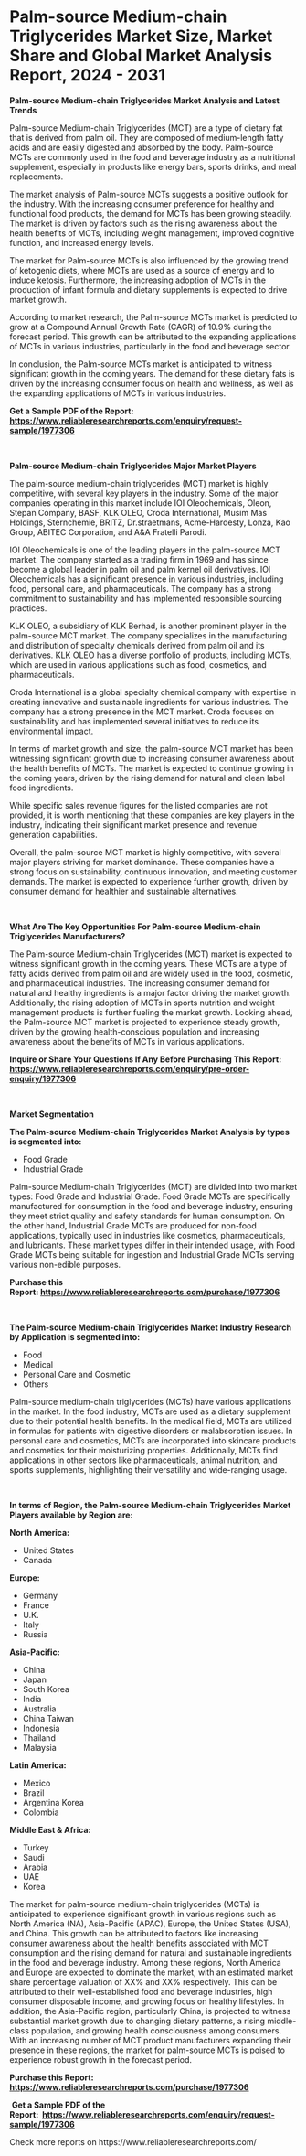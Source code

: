 <p><h1>Palm-source Medium-chain Triglycerides Market Size, Market Share and Global Market Analysis Report, 2024 - 2031</h1></p><p><strong>Palm-source Medium-chain Triglycerides Market Analysis and Latest Trends</strong></p>
<p><p>Palm-source Medium-chain Triglycerides (MCT) are a type of dietary fat that is derived from palm oil. They are composed of medium-length fatty acids and are easily digested and absorbed by the body. Palm-source MCTs are commonly used in the food and beverage industry as a nutritional supplement, especially in products like energy bars, sports drinks, and meal replacements.</p><p>The market analysis of Palm-source MCTs suggests a positive outlook for the industry. With the increasing consumer preference for healthy and functional food products, the demand for MCTs has been growing steadily. The market is driven by factors such as the rising awareness about the health benefits of MCTs, including weight management, improved cognitive function, and increased energy levels.</p><p>The market for Palm-source MCTs is also influenced by the growing trend of ketogenic diets, where MCTs are used as a source of energy and to induce ketosis. Furthermore, the increasing adoption of MCTs in the production of infant formula and dietary supplements is expected to drive market growth.</p><p>According to market research, the Palm-source MCTs market is predicted to grow at a Compound Annual Growth Rate (CAGR) of 10.9% during the forecast period. This growth can be attributed to the expanding applications of MCTs in various industries, particularly in the food and beverage sector.</p><p>In conclusion, the Palm-source MCTs market is anticipated to witness significant growth in the coming years. The demand for these dietary fats is driven by the increasing consumer focus on health and wellness, as well as the expanding applications of MCTs in various industries.</p></p>
<p><strong>Get a Sample PDF of the Report:&nbsp; <a href="https://www.reliableresearchreports.com/enquiry/request-sample/1977306">https://www.reliableresearchreports.com/enquiry/request-sample/1977306</a></strong></p>
<p>&nbsp;</p>
<p><strong>Palm-source Medium-chain Triglycerides Major Market Players</strong></p>
<p><p>The palm-source medium-chain triglycerides (MCT) market is highly competitive, with several key players in the industry. Some of the major companies operating in this market include IOI Oleochemicals, Oleon, Stepan Company, BASF, KLK OLEO, Croda International, Musim Mas Holdings, Sternchemie, BRITZ, Dr.straetmans, Acme-Hardesty, Lonza, Kao Group, ABITEC Corporation, and A&A Fratelli Parodi.</p><p>IOI Oleochemicals is one of the leading players in the palm-source MCT market. The company started as a trading firm in 1969 and has since become a global leader in palm oil and palm kernel oil derivatives. IOI Oleochemicals has a significant presence in various industries, including food, personal care, and pharmaceuticals. The company has a strong commitment to sustainability and has implemented responsible sourcing practices.</p><p>KLK OLEO, a subsidiary of KLK Berhad, is another prominent player in the palm-source MCT market. The company specializes in the manufacturing and distribution of specialty chemicals derived from palm oil and its derivatives. KLK OLEO has a diverse portfolio of products, including MCTs, which are used in various applications such as food, cosmetics, and pharmaceuticals.</p><p>Croda International is a global specialty chemical company with expertise in creating innovative and sustainable ingredients for various industries. The company has a strong presence in the MCT market. Croda focuses on sustainability and has implemented several initiatives to reduce its environmental impact.</p><p>In terms of market growth and size, the palm-source MCT market has been witnessing significant growth due to increasing consumer awareness about the health benefits of MCTs. The market is expected to continue growing in the coming years, driven by the rising demand for natural and clean label food ingredients.</p><p>While specific sales revenue figures for the listed companies are not provided, it is worth mentioning that these companies are key players in the industry, indicating their significant market presence and revenue generation capabilities.</p><p>Overall, the palm-source MCT market is highly competitive, with several major players striving for market dominance. These companies have a strong focus on sustainability, continuous innovation, and meeting customer demands. The market is expected to experience further growth, driven by consumer demand for healthier and sustainable alternatives.</p></p>
<p>&nbsp;</p>
<p><strong>What Are The Key Opportunities For Palm-source Medium-chain Triglycerides Manufacturers?</strong></p>
<p><p>The Palm-source Medium-chain Triglycerides (MCT) market is expected to witness significant growth in the coming years. These MCTs are a type of fatty acids derived from palm oil and are widely used in the food, cosmetic, and pharmaceutical industries. The increasing consumer demand for natural and healthy ingredients is a major factor driving the market growth. Additionally, the rising adoption of MCTs in sports nutrition and weight management products is further fueling the market growth. Looking ahead, the Palm-source MCT market is projected to experience steady growth, driven by the growing health-conscious population and increasing awareness about the benefits of MCTs in various applications.</p></p>
<p><strong>Inquire or Share Your Questions If Any Before Purchasing This Report: <a href="https://www.reliableresearchreports.com/enquiry/pre-order-enquiry/1977306">https://www.reliableresearchreports.com/enquiry/pre-order-enquiry/1977306</a></strong></p>
<p>&nbsp;</p>
<p><strong>Market Segmentation</strong></p>
<p><strong>The Palm-source Medium-chain Triglycerides Market Analysis by types is segmented into:</strong></p>
<p><ul><li>Food Grade</li><li>Industrial Grade</li></ul></p>
<p><p>Palm-source Medium-chain Triglycerides (MCT) are divided into two market types: Food Grade and Industrial Grade. Food Grade MCTs are specifically manufactured for consumption in the food and beverage industry, ensuring they meet strict quality and safety standards for human consumption. On the other hand, Industrial Grade MCTs are produced for non-food applications, typically used in industries like cosmetics, pharmaceuticals, and lubricants. These market types differ in their intended usage, with Food Grade MCTs being suitable for ingestion and Industrial Grade MCTs serving various non-edible purposes.</p></p>
<p><strong>Purchase this Report:&nbsp;<a href="https://www.reliableresearchreports.com/purchase/1977306">https://www.reliableresearchreports.com/purchase/1977306</a></strong></p>
<p>&nbsp;</p>
<p><strong>The Palm-source Medium-chain Triglycerides Market Industry Research by Application is segmented into:</strong></p>
<p><ul><li>Food</li><li>Medical</li><li>Personal Care and Cosmetic</li><li>Others</li></ul></p>
<p><p>Palm-source medium-chain triglycerides (MCTs) have various applications in the market. In the food industry, MCTs are used as a dietary supplement due to their potential health benefits. In the medical field, MCTs are utilized in formulas for patients with digestive disorders or malabsorption issues. In personal care and cosmetics, MCTs are incorporated into skincare products and cosmetics for their moisturizing properties. Additionally, MCTs find applications in other sectors like pharmaceuticals, animal nutrition, and sports supplements, highlighting their versatility and wide-ranging usage.</p></p>
<p>&nbsp;</p>
<p><strong>In terms of Region, the Palm-source Medium-chain Triglycerides Market Players available by Region are:</strong></p>
<p>
    <p> <strong> North America: </strong>
        <ul>
            <li>United States</li>
            <li>Canada</li>
        </ul>
        </p> 
    <p> <strong> Europe: </strong>
        <ul>
            <li>Germany</li>
            <li>France</li>
            <li>U.K.</li>
            <li>Italy</li>
            <li>Russia</li>
        </ul>
        </p> 
    <p> <strong> Asia-Pacific: </strong>
        <ul>
            <li>China</li>
            <li>Japan</li>
            <li>South Korea</li>
            <li>India</li>
            <li>Australia</li>
            <li>China Taiwan</li>
            <li>Indonesia</li>
            <li>Thailand</li>
            <li>Malaysia</li>
        </ul>
        </p> 
    <p> <strong> Latin America: </strong>
        <ul>
            <li>Mexico</li>
            <li>Brazil</li>
            <li>Argentina Korea</li>
            <li>Colombia</li>
        </ul>
        </p> 
    <p> <strong> Middle East & Africa: </strong>
        <ul>
            <li>Turkey</li>
            <li>Saudi</li>
            <li>Arabia</li>
            <li>UAE</li>
            <li>Korea</li>
        </ul>
    </p>
    </p>
<p><p>The market for palm-source medium-chain triglycerides (MCTs) is anticipated to experience significant growth in various regions such as North America (NA), Asia-Pacific (APAC), Europe, the United States (USA), and China. This growth can be attributed to factors like increasing consumer awareness about the health benefits associated with MCT consumption and the rising demand for natural and sustainable ingredients in the food and beverage industry. Among these regions, North America and Europe are expected to dominate the market, with an estimated market share percentage valuation of XX% and XX% respectively. This can be attributed to their well-established food and beverage industries, high consumer disposable income, and growing focus on healthy lifestyles. In addition, the Asia-Pacific region, particularly China, is projected to witness substantial market growth due to changing dietary patterns, a rising middle-class population, and growing health consciousness among consumers. With an increasing number of MCT product manufacturers expanding their presence in these regions, the market for palm-source MCTs is poised to experience robust growth in the forecast period.</p></p>
<p><strong>Purchase this Report: <a href="https://www.reliableresearchreports.com/purchase/1977306">https://www.reliableresearchreports.com/purchase/1977306</a></strong></p>
<p>&nbsp;<strong>Get a Sample PDF of the Report:&nbsp;&nbsp;<a href="https://www.reliableresearchreports.com/enquiry/request-sample/1977306">https://www.reliableresearchreports.com/enquiry/request-sample/1977306</a></strong></p>
<p><strong></strong></p>
<p>Check more reports on https://www.reliableresearchreports.com/</p>